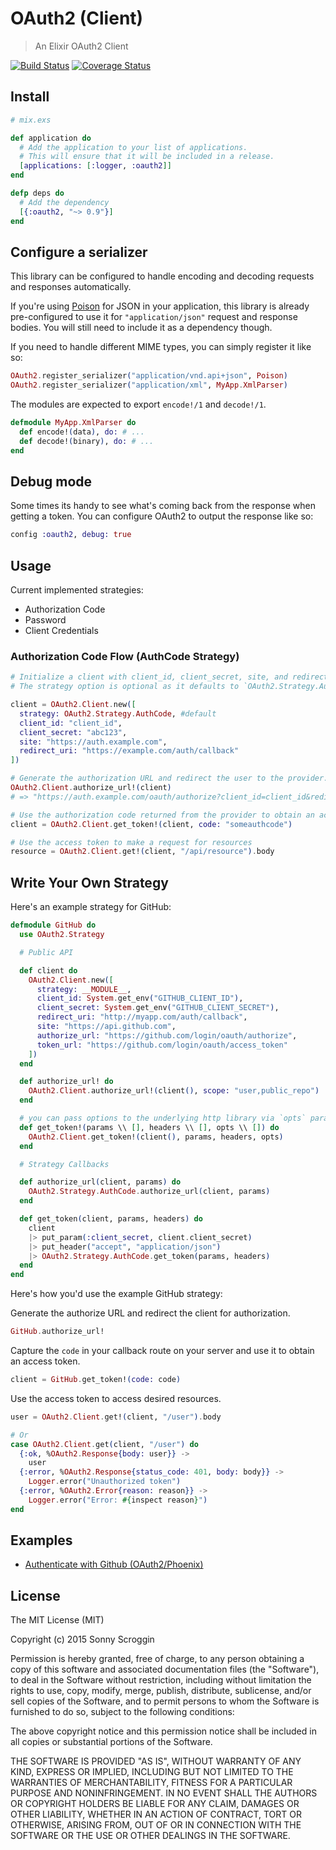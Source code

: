 # OAuth2 (Client)

> An Elixir OAuth2 Client

[![Build Status](https://travis-ci.org/scrogson/oauth2.svg?branch=master)](https://travis-ci.org/scrogson/oauth2)
[![Coverage Status](https://coveralls.io/repos/scrogson/oauth2/badge.svg?branch=master&service=github)](https://coveralls.io/github/scrogson/oauth2?branch=master)

## Install

```elixir
# mix.exs

def application do
  # Add the application to your list of applications.
  # This will ensure that it will be included in a release.
  [applications: [:logger, :oauth2]]
end

defp deps do
  # Add the dependency
  [{:oauth2, "~> 0.9"}]
end
```

## Configure a serializer

This library can be configured to handle encoding and decoding requests and
responses automatically.

If you're using [Poison](https://hex.pm/packages/poison) for JSON in your
application, this library is already pre-configured to use it for `"application/json"`
request and response bodies. You will still need to include it as a dependency though.

If you need to handle different MIME types, you can simply register it like so:

```elixir
OAuth2.register_serializer("application/vnd.api+json", Poison)
OAuth2.register_serializer("application/xml", MyApp.XmlParser)
```

The modules are expected to export `encode!/1` and `decode!/1`.

```elixir
defmodule MyApp.XmlParser do
  def encode!(data), do: # ...
  def decode!(binary), do: # ...
end
```

## Debug mode

Some times its handy to see what's coming back from the response when getting
a token. You can configure OAuth2 to output the response like so:

```elixir
config :oauth2, debug: true
```

## Usage

Current implemented strategies:

- Authorization Code
- Password
- Client Credentials

### Authorization Code Flow (AuthCode Strategy)

```elixir
# Initialize a client with client_id, client_secret, site, and redirect_uri.
# The strategy option is optional as it defaults to `OAuth2.Strategy.AuthCode`.

client = OAuth2.Client.new([
  strategy: OAuth2.Strategy.AuthCode, #default
  client_id: "client_id",
  client_secret: "abc123",
  site: "https://auth.example.com",
  redirect_uri: "https://example.com/auth/callback"
])

# Generate the authorization URL and redirect the user to the provider.
OAuth2.Client.authorize_url!(client)
# => "https://auth.example.com/oauth/authorize?client_id=client_id&redirect_uri=https%3A%2F%2Fexample.com%2Fauth%2Fcallback&response_type=code"

# Use the authorization code returned from the provider to obtain an access token.
client = OAuth2.Client.get_token!(client, code: "someauthcode")

# Use the access token to make a request for resources
resource = OAuth2.Client.get!(client, "/api/resource").body
```

## Write Your Own Strategy

Here's an example strategy for GitHub:

```elixir
defmodule GitHub do
  use OAuth2.Strategy

  # Public API

  def client do
    OAuth2.Client.new([
      strategy: __MODULE__,
      client_id: System.get_env("GITHUB_CLIENT_ID"),
      client_secret: System.get_env("GITHUB_CLIENT_SECRET"),
      redirect_uri: "http://myapp.com/auth/callback",
      site: "https://api.github.com",
      authorize_url: "https://github.com/login/oauth/authorize",
      token_url: "https://github.com/login/oauth/access_token"
    ])
  end

  def authorize_url! do
    OAuth2.Client.authorize_url!(client(), scope: "user,public_repo")
  end

  # you can pass options to the underlying http library via `opts` parameter
  def get_token!(params \\ [], headers \\ [], opts \\ []) do
    OAuth2.Client.get_token!(client(), params, headers, opts)
  end

  # Strategy Callbacks

  def authorize_url(client, params) do
    OAuth2.Strategy.AuthCode.authorize_url(client, params)
  end

  def get_token(client, params, headers) do
    client
    |> put_param(:client_secret, client.client_secret)
    |> put_header("accept", "application/json")
    |> OAuth2.Strategy.AuthCode.get_token(params, headers)
  end
end
```

Here's how you'd use the example GitHub strategy:

Generate the authorize URL and redirect the client for authorization.

```elixir
GitHub.authorize_url!
```

Capture the `code` in your callback route on your server and use it to obtain an access token.

```elixir
client = GitHub.get_token!(code: code)
```

Use the access token to access desired resources.

```elixir
user = OAuth2.Client.get!(client, "/user").body

# Or
case OAuth2.Client.get(client, "/user") do
  {:ok, %OAuth2.Response{body: user}} ->
    user
  {:error, %OAuth2.Response{status_code: 401, body: body}} ->
    Logger.error("Unauthorized token")
  {:error, %OAuth2.Error{reason: reason}} ->
    Logger.error("Error: #{inspect reason}")
end
```

## Examples

- [Authenticate with Github (OAuth2/Phoenix)](https://github.com/scrogson/oauth2_example)

## License

The MIT License (MIT)

Copyright (c) 2015 Sonny Scroggin

Permission is hereby granted, free of charge, to any person obtaining a copy
of this software and associated documentation files (the "Software"), to deal
in the Software without restriction, including without limitation the rights
to use, copy, modify, merge, publish, distribute, sublicense, and/or sell
copies of the Software, and to permit persons to whom the Software is
furnished to do so, subject to the following conditions:

The above copyright notice and this permission notice shall be included in all
copies or substantial portions of the Software.

THE SOFTWARE IS PROVIDED "AS IS", WITHOUT WARRANTY OF ANY KIND, EXPRESS OR
IMPLIED, INCLUDING BUT NOT LIMITED TO THE WARRANTIES OF MERCHANTABILITY,
FITNESS FOR A PARTICULAR PURPOSE AND NONINFRINGEMENT. IN NO EVENT SHALL THE
AUTHORS OR COPYRIGHT HOLDERS BE LIABLE FOR ANY CLAIM, DAMAGES OR OTHER
LIABILITY, WHETHER IN AN ACTION OF CONTRACT, TORT OR OTHERWISE, ARISING FROM,
OUT OF OR IN CONNECTION WITH THE SOFTWARE OR THE USE OR OTHER DEALINGS IN THE
SOFTWARE.
